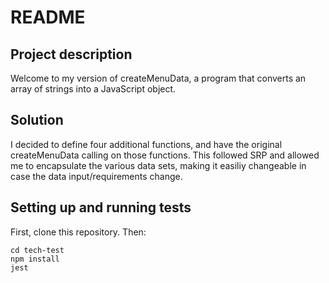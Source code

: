 # README 

## Project description

Welcome to my version of createMenuData, a program that converts an array of strings into a JavaScript object.

## Solution

I decided to define four additional functions, and have the original createMenuData calling on those functions. This followed SRP and allowed me to encapsulate the various data sets, making it easiliy changeable in case the data input/requirements change.

## Setting up and running tests

First, clone this repository. Then:
```console
cd tech-test
npm install
jest
```
